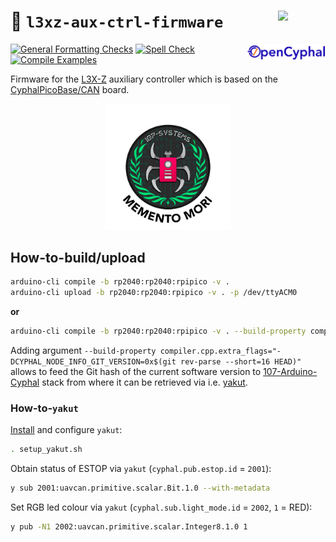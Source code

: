 <a href="https://107-systems.org/"><img align="right" src="https://raw.githubusercontent.com/107-systems/.github/main/logo/107-systems.png" width="15%"></a>
:floppy_disk: `l3xz-aux-ctrl-firmware`
======================================
<a href="https://opencyphal.org/"><img align="right" src="https://raw.githubusercontent.com/107-systems/.github/main/logo/opencyphal.svg" width="25%"></a>
[![General Formatting Checks](https://github.com/107-systems/l3xz-aux-ctrl-firmware/workflows/General%20Formatting%20Checks/badge.svg)](https://github.com/107-systems/l3xz-aux-ctrl-firmware/actions?workflow=General+Formatting+Checks)
[![Spell Check](https://github.com/107-systems/l3xz-aux-ctrl-firmware/workflows/Spell%20Check/badge.svg)](https://github.com/107-systems/l3xz-aux-ctrl-firmware/actions?workflow=Spell+Check)
[![Compile Examples](https://github.com/107-systems/l3xz-aux-ctrl-firmware/workflows/Compile/badge.svg)](https://github.com/107-systems/l3xz-aux-ctrl-firmware/actions?workflow=Compile)

Firmware for the [L3X-Z](https://github.com/107-systems/l3xz) auxiliary controller which is based on the [CyphalPicoBase/CAN](https://github.com/generationmake/CyphalPicoBase-CAN) board.

<p align="center">
  <a href="https://github.com/107-systems/l3xz"><img src="https://raw.githubusercontent.com/107-systems/.github/main/logo/l3xz-logo-memento-mori-github.png" width="40%"></a>
</p>

## How-to-build/upload
```bash
arduino-cli compile -b rp2040:rp2040:rpipico -v .
arduino-cli upload -b rp2040:rp2040:rpipico -v . -p /dev/ttyACM0
```
**or**
```bash
arduino-cli compile -b rp2040:rp2040:rpipico -v . --build-property compiler.cpp.extra_flags="-DCYPHAL_NODE_INFO_GIT_VERSION=0x$(git rev-parse --short=16 HEAD)"
```
Adding argument `--build-property compiler.cpp.extra_flags="-DCYPHAL_NODE_INFO_GIT_VERSION=0x$(git rev-parse --short=16 HEAD)"` allows to feed the Git hash of the current software version to [107-Arduino-Cyphal](https://github.com/107-systems/107-Arduino-Cyphal) stack from where it can be retrieved via i.e. [yakut](https://github.com/opencyphal/yakut).

### How-to-`yakut`
[Install](https://github.com/OpenCyphal/yakut) and configure `yakut`:
```bash
. setup_yakut.sh
```
Obtain status of ESTOP via `yakut` (`cyphal.pub.estop.id` = `2001`):
```bash
y sub 2001:uavcan.primitive.scalar.Bit.1.0 --with-metadata
```
Set RGB led colour via `yakut` (`cyphal.sub.light_mode.id` = `2002`, `1` = RED):
```bash
y pub -N1 2002:uavcan.primitive.scalar.Integer8.1.0 1
```

